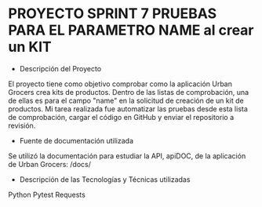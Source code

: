 # PROYECTO SPRINT 7 PRUEBAS PARA EL PARAMETRO NAME al crear un KIT

- Descripción del Proyecto

 El proyecto tiene como objetivo comprobar como la aplicación Urban Grocers crea kits de productos. Dentro de las listas de comprobación,
 una de ellas es para el campo "name" en la solicitud de creación de un kit de productos. Mi tarea realizada fue automatizar las pruebas desde esta lista de comprobación, cargar el código en GitHub y enviar el repositorio a revisión.

- Fuente de documentación utilizada

Se utilizó la documentación para estudiar la API, apiDOC, de la aplicación de Urban Grocers: <the url of the launched server>/docs/ 

- Descripción de las Tecnologías y Técnicas utilizadas

Python
Pytest
Requests